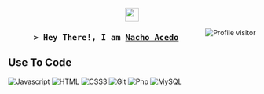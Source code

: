 
<p align="center">
  <img src="https://media.giphy.com/media/hvRJCLFzcasrR4ia7z/giphy.gif" width="28">
</p>

 <a href="https://komarev.com/ghpvc/?username=nacedodev">
  <img align="right" src="https://komarev.com/ghpvc/?username=nacedodev&label=Visitors&color=yellow&style=plastic" alt="Profile visitor" />
</a>


<!-- Intro  -->
<h3 align="center">
        <samp>&gt; Hey There!, I am
                <b><a target="_blank" href="https://portfolio.com">Nacho Acedo</a></b>
        </samp>
</h3>


## Use To Code

![Javascript](https://img.shields.io/badge/Javascript-F0DB4F?style=for-the-badge&labelColor=black&logo=javascript&logoColor=F0DB4F)
![HTML](https://img.shields.io/badge/HTML5-E34F26?style=for-the-badge&logo=html5&logoColor=white)
![CSS3](https://img.shields.io/badge/CSS3-1572B6?style=for-the-badge&logo=css3&logoColor=white)
![Git](https://img.shields.io/badge/Git-F05032?style=for-the-badge&logo=git&logoColor=white)
![Php](https://img.shields.io/badge/PHP-777BB4?style=for-the-badge&logo=php&logoColor=white)
![MySQL](https://img.shields.io/badge/MySQL-4479A1?style=for-the-badge&logo=mysql&logoColor=white)



<br/>
